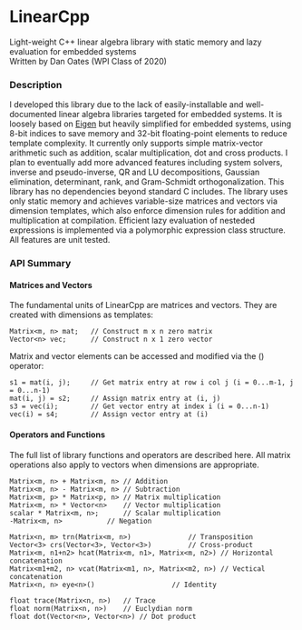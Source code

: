 # LinearCpp
Light-weight C++ linear algebra library with static memory and lazy evaluation for embedded systems  
Written by Dan Oates (WPI Class of 2020)

### Description
I developed this library due to the lack of easily-installable and well-documented linear algebra libraries targeted for embedded systems. It is loosely based on [Eigen](http://eigen.tuxfamily.org/index.php?title=Main_Page) but heavily simplified for embedded systems, using 8-bit indices to save memory and 32-bit floating-point elements to reduce template complexity. It currently only supports simple matrix-vector arithmetic such as addition, scalar multiplication, dot and cross products. I plan to eventually add more advanced features including system solvers, inverse and pseudo-inverse, QR and LU decompositions, Gaussian elimination, determinant, rank, and Gram-Schmidt orthogonalization. This library has no dependencies beyond standard C includes. The library uses only static memory and achieves variable-size matrices and vectors via dimension templates, which also enforce dimension rules for addition and multiplication at compilation. Efficient lazy evaluation of nesteded expressions is implemented via a polymorphic expression class structure. All features are unit tested.

### API Summary
#### Matrices and Vectors
The fundamental units of LinearCpp are matrices and vectors. They are created with dimensions as templates:
```
Matrix<m, n> mat;	// Construct m x n zero matrix
Vector<n> vec;		// Construct n x 1 zero vector
```
Matrix and vector elements can be accessed and modified via the () operator:
```
s1 = mat(i, j);		// Get matrix entry at row i col j (i = 0...m-1, j = 0...n-1)
mat(i, j) = s2;		// Assign matrix entry at (i, j)
s3 = vec(i);		// Get vector entry at index i (i = 0...n-1)
vec(i) = s4;		// Assign vector entry at (i)
```
#### Operators and Functions
The full list of library functions and operators are described here. All matrix operations also apply to vectors when dimensions are appropriate.
```
Matrix<m, n> + Matrix<m, n>	// Addition
Matrix<m, n> - Matrix<m, n>	// Subtraction
Matrix<m, p> * Matrix<p, n>	// Matrix multiplication
Matrix<m, n> * Vector<n>	// Vector multiplication
scalar * Matrix<m, n>;		// Scalar multiplication
-Matrix<m, n>			// Negation

Matrix<n, m> trn(Matrix<m, n>)				// Transposition
Vector<3> crs(Vector<3>, Vector<3>)			// Cross-product
Matrix<m, n1+n2> hcat(Matrix<m, n1>, Matrix<m, n2>)	// Horizontal concatenation
Matrix<m1+m2, n> vcat(Matrix<m1, n>, Matrix<m2, n>)	// Vectical concatenation
Matrix<n, n> eye<n>()					// Identity

float trace(Matrix<n, n>)	// Trace
float norm(Matrix<n, n>)	// Euclydian norm
float dot(Vector<n>, Vector<n>)	// Dot product
```
